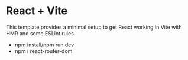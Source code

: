 # React + Vite

This template provides a minimal setup to get React working in Vite with HMR and some ESLint rules.

- npm install/npm run dev
- npm i react-router-dom